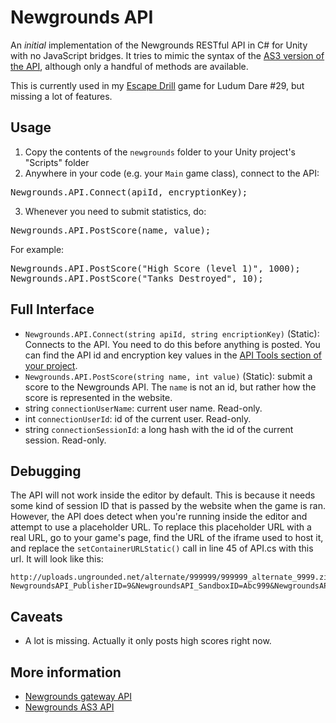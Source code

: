 Newgrounds API
==============

An *initial* implementation of the Newgrounds RESTful API in C# for Unity with no JavaScript bridges. It tries to mimic the syntax of the [AS3 version of the API](http://www.newgrounds.com/wiki/creator-resources/flash-api/connecting-to-the-api), although only a handful of methods are available.

This is currently used in my [Escape Drill](http://www.newgrounds.com/portal/view/638876) game for Ludum Dare #29, but missing a lot of features.

Usage
-----

1. Copy the contents of the `newgrounds` folder to your Unity project's "Scripts" folder
2. Anywhere in your code (e.g. your `Main` game class), connect to the API:
<pre>Newgrounds.API.Connect(apiId, encryptionKey);</pre>
3. Whenever you need to submit statistics, do:
<pre>Newgrounds.API.PostScore(name, value);</pre>
For example:
<pre>Newgrounds.API.PostScore("High Score (level 1)", 1000);
Newgrounds.API.PostScore("Tanks Destroyed", 10);</pre>


Full Interface
--------------

 * `Newgrounds.API.Connect(string apiId, string encriptionKey)` (Static): Connects to the API. You need to do this before anything is posted. You can find the API id and encryption key values in the [API Tools section of your project](http://www.newgrounds.com/projects).
 * `Newgrounds.API.PostScore(string name, int value)` (Static): submit a score to the Newgrounds API. The `name` is not an id, but rather how the score is represented in the website.
 * string `connectionUserName`: current user name. Read-only.
 * int `connectionUserId`: id of the current user. Read-only.
 * string `connectionSessionId`: a long hash with the id of the current session. Read-only.

Debugging
---------

The API will not work inside the editor by default. This is because it needs some kind of session ID that is passed by the website when the game is ran. However, the API does detect when you're running inside the editor and attempt to use a placeholder URL. To replace this placeholder URL with a real URL, go to your game's page, find the URL of the iframe used to host it, and replace the `setContainerURLStatic()` call in line 45 of API.cs with this url. It will look like this:

    http://uploads.ungrounded.net/alternate/999999/999999_alternate_9999.zip/?NewgroundsAPI_PublisherID=9&NewgroundsAPI_SandboxID=Abc999&NewgroundsAPI_SessionID=Abc999&NewgroundsAPI_UserName=john&NewgroundsAPI_UserID=999999&ng_username=john

Caveats
-------

 * A lot is missing. Actually it only posts high scores right now.

More information
----------------

 * [Newgrounds gateway API](http://www.newgrounds.com/wiki/creator-resources/newgrounds-apis/developer-gateway)
 * [Newgrounds AS3 API](http://www.newgrounds.com/wiki/creator-resources/flash-api/connecting-to-the-api)
